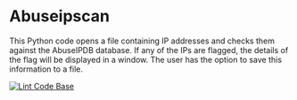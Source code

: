 # Abuseipscan

This Python code opens a file containing IP addresses and checks them against the AbuseIPDB database. If any of the IPs are flagged, the details of the flag will be displayed in a window. The user has the option to save this information to a file.


[![Lint Code Base](https://github.com/JoaoAlmeida2675/abuseipscan/actions/workflows/super-linter.yml/badge.svg?event=pull_request)](https://github.com/JoaoAlmeida2675/abuseipscan/actions/workflows/super-linter.yml)
